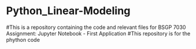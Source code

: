 # Python_Linear-Modeling
#This is a repository containing the code and relevant files for BSGP 7030 Assignment: Jupyter Notebook - First Application
#This repository is for the phython code
